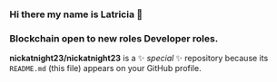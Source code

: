 ### Hi there my name is Latricia 👋
###  Blockchain open to new roles Developer roles.


**nickatnight23/nickatnight23** is a ✨ _special_ ✨ repository because its `README.md` (this file) appears on your GitHub profile.





